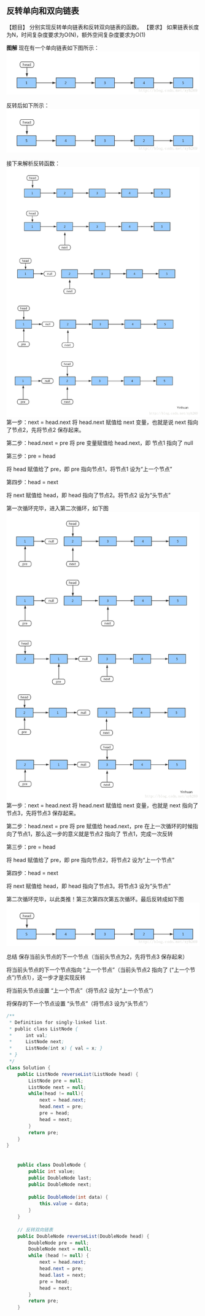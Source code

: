 ## 反转单向和双向链表

【题目】 分别实现反转单向链表和反转双向链表的函数。
【要求】 如果链表长度为N，时间复杂度要求为O(N)，额外空间复杂度要求为O(1)

**图解**
现在有一个单向链表如下图所示：
![正向链表](26%E5%8F%8D%E8%BD%AC%E5%8D%95%E5%90%91%E9%93%BE%E8%A1%A8%E5%92%8C%E5%8F%8C%E5%90%91%E9%93%BE%E8%A1%A8/20170419120811149.png)


反转后如下所示：
![反向链表](26%E5%8F%8D%E8%BD%AC%E5%8D%95%E5%90%91%E9%93%BE%E8%A1%A8%E5%92%8C%E5%8F%8C%E5%90%91%E9%93%BE%E8%A1%A8/20170419120851823.png)

接下来解析反转函数：
![反转单向链表1](26%E5%8F%8D%E8%BD%AC%E5%8D%95%E5%90%91%E9%93%BE%E8%A1%A8%E5%92%8C%E5%8F%8C%E5%90%91%E9%93%BE%E8%A1%A8/20170419120936511.png)
第一步：next = head.next
将 head.next 赋值给 next 变量，也就是说 next 指向了节点2，先将节点2 保存起来。

第二步：head.next = pre
将 pre 变量赋值给 head.next，即 节点1 指向了 null

第三步：pre = head

将 head 赋值给了 pre，即 pre 指向节点1，将节点1 设为“上一个节点”

第四步：head = next

将 next 赋值给 head，即 head 指向了节点2。将节点2 设为“头节点”

第一次循环完毕，进入第二次循环，如下图
![反转单向链表2](26%E5%8F%8D%E8%BD%AC%E5%8D%95%E5%90%91%E9%93%BE%E8%A1%A8%E5%92%8C%E5%8F%8C%E5%90%91%E9%93%BE%E8%A1%A8/20170419121543081.png)
第一步：next = head.next
将 head.next 赋值给 next 变量，也就是 next 指向了节点3，先将节点3 保存起来。

第二步：head.next = pre
将 pre 赋值给 head.next，pre 在上一次循环的时候指向了节点1，那么这一步的意义就是节点2 指向了 节点1，完成一次反转

第三步：pre = head

将 head 赋值给了 pre，即 pre 指向节点2，将节点2 设为“上一个节点”

第四步：head = next

将 next 赋值给 head，即 head 指向了节点3。将节点3 设为“头节点”

第二次循环完毕，以此类推！第三次第四次第五次循环。最后反转成如下图
![完成反转](26%E5%8F%8D%E8%BD%AC%E5%8D%95%E5%90%91%E9%93%BE%E8%A1%A8%E5%92%8C%E5%8F%8C%E5%90%91%E9%93%BE%E8%A1%A8/20170419121748788.png)

总结
保存当前头节点的下一个节点（当前头节点为2，先将节点3 保存起来）

将当前头节点的下一个节点指向 “上一个节点”（当前头节点2 指向了 (“上一个节点”)节点1），这一步才是实现反转

将当前头节点设置 “上一个节点”（将节点2 设为“上一个节点”）

将保存的下一个节点设置 “头节点”（将节点3 设为“头节点”）

```java
/**
 * Definition for singly-linked list.
 * public class ListNode {
 *     int val;
 *     ListNode next;
 *     ListNode(int x) { val = x; }
 * }
 */
class Solution {
    public ListNode reverseList(ListNode head) {
        ListNode pre = null;
        ListNode next = null;
        while(head != null){
            next = head.next;
            head.next = pre;
            pre = head;
            head = next;
        }
        return pre;
    }
}


	public class DoubleNode {
		public int value;
		public DoubleNode last;
		public DoubleNode next;

		public DoubleNode(int data) {
			this.value = data;
		}
	}

	// 反转双向链表
	public DoubleNode reverseList(DoubleNode head) {
		DoubleNode pre = null;
		DoubleNode next = null;
		while (head != null) {
			next = head.next;
			head.next = pre;
			head.last = next;
			pre = head;
			head = next;
		}
		return pre;
	}

```

